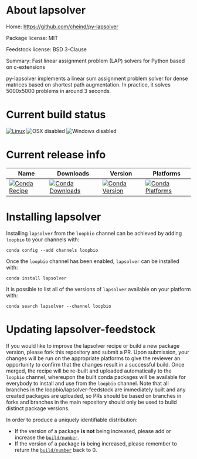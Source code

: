 About lapsolver
===============

Home: https://github.com/cheind/py-lapsolver

Package license: MIT

Feedstock license: BSD 3-Clause

Summary: Fast linear assignment problem (LAP) solvers for Python based on c-extensions

py-lapsolver implements a linear sum assignment problem solver for dense matrices based
on shortest path augmentation. In practice, it solves 5000x5000 problems in around 3 seconds.


Current build status
====================

[![Linux](https://img.shields.io/circleci/project/github/loopbio/lapsolver-feedstock/master.svg?label=Linux)](https://circleci.com/gh/loopbio/lapsolver-feedstock)
![OSX disabled](https://img.shields.io/badge/OSX-disabled-lightgrey.svg)
![Windows disabled](https://img.shields.io/badge/Windows-disabled-lightgrey.svg)

Current release info
====================

| Name | Downloads | Version | Platforms |
| --- | --- | --- | --- |
| [![Conda Recipe](https://img.shields.io/badge/recipe-lapsolver-green.svg)](https://anaconda.org/loopbio/lapsolver) | [![Conda Downloads](https://img.shields.io/conda/dn/loopbio/lapsolver.svg)](https://anaconda.org/loopbio/lapsolver) | [![Conda Version](https://img.shields.io/conda/vn/loopbio/lapsolver.svg)](https://anaconda.org/loopbio/lapsolver) | [![Conda Platforms](https://img.shields.io/conda/pn/loopbio/lapsolver.svg)](https://anaconda.org/loopbio/lapsolver) |

Installing lapsolver
====================

Installing `lapsolver` from the `loopbio` channel can be achieved by adding `loopbio` to your channels with:

```
conda config --add channels loopbio
```

Once the `loopbio` channel has been enabled, `lapsolver` can be installed with:

```
conda install lapsolver
```

It is possible to list all of the versions of `lapsolver` available on your platform with:

```
conda search lapsolver --channel loopbio
```




Updating lapsolver-feedstock
============================

If you would like to improve the lapsolver recipe or build a new
package version, please fork this repository and submit a PR. Upon submission,
your changes will be run on the appropriate platforms to give the reviewer an
opportunity to confirm that the changes result in a successful build. Once
merged, the recipe will be re-built and uploaded automatically to the
`loopbio` channel, whereupon the built conda packages will be available for
everybody to install and use from the `loopbio` channel.
Note that all branches in the loopbio/lapsolver-feedstock are
immediately built and any created packages are uploaded, so PRs should be based
on branches in forks and branches in the main repository should only be used to
build distinct package versions.

In order to produce a uniquely identifiable distribution:
 * If the version of a package **is not** being increased, please add or increase
   the [``build/number``](http://conda.pydata.org/docs/building/meta-yaml.html#build-number-and-string).
 * If the version of a package **is** being increased, please remember to return
   the [``build/number``](http://conda.pydata.org/docs/building/meta-yaml.html#build-number-and-string)
   back to 0.